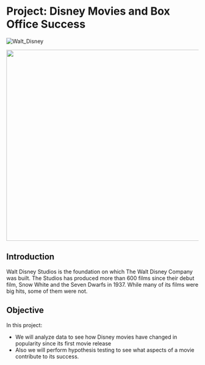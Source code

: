 # Project: Disney Movies and Box Office Success


![Walt_Disney](https://user-images.githubusercontent.com/67468718/104902958-3f4b4100-5934-11eb-8190-fed8a44f7f2b.JPG)

<p align="center">
  <img width="660" height="500" src="https://user-images.githubusercontent.com/67468718/104902958-3f4b4100-5934-11eb-8190-fed8a44f7f2b.JPG">
</p>


## Introduction
Walt Disney Studios is the foundation on which The Walt Disney Company was built. The Studios has produced more than 600 films since their debut film, Snow White and the Seven Dwarfs in 1937. While many of its films were big hits, some of them were not.

## Objective

In this project:
  * We will analyze data to see how Disney movies have changed in popularity since its first movie release
  * Also we will perform hypothesis testing to see what aspects of a movie contribute to its success. 
